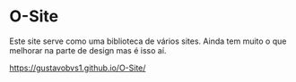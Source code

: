 # O-Site

Este site serve como uma biblioteca de vários sites. Ainda tem muito o que melhorar na parte de design mas é isso aí.

https://gustavobvs1.github.io/O-Site/
